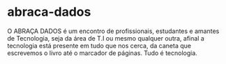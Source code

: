 # abraca-dados
O ABRAÇA DADOS é um encontro de profissionais, estudantes e amantes de Tecnologia, seja da área de T.I ou mesmo qualquer outra, afinal a tecnologia está presente em tudo que nos cerca, da caneta que escrevemos o livro até o marcador de páginas. Tudo é tecnologia.
